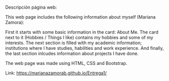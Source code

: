 Descripción página web:

This web page includes the following information about myself (Mariana Zamora):

First it starts with some basic information in the card: About Me. The card next to it (Hobbies / Things I like) contains my hobbies and some of my interests.
The next section is filled with my academic information; institutions where I have studies, habilities and work experience.
And finally, the last section inlcudes information about projects I have done.

The web page was made using HTML, CSS and Bootstrap.

Link:
https://marianazamorab.github.io/Entrega1/
